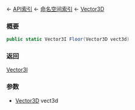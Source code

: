 ← [API索引](Api-Index) ← [命名空间索引](Namespace-Index) ← [Vector3D](VRageMath.Vector3D)

### 概要

```csharp
public static Vector3I Floor(Vector3D vect3d)
```

### 返回

[Vector3I](VRageMath.Vector3I)

### 参数

* [Vector3D](VRageMath.Vector3D) vect3d
